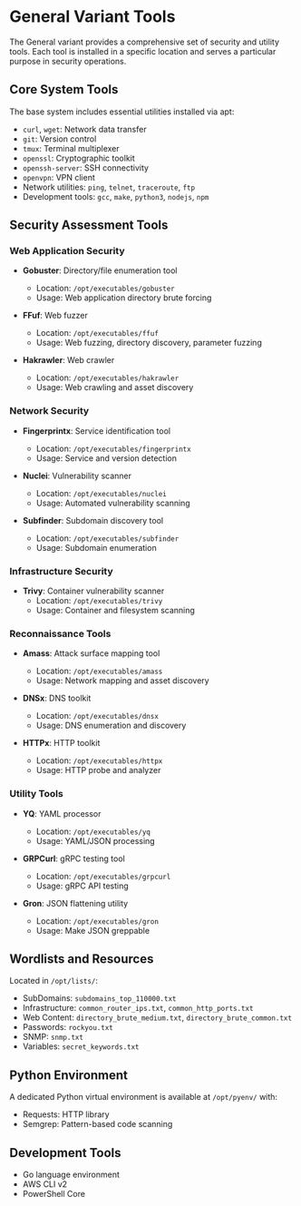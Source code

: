 # General Variant Tools

The General variant provides a comprehensive set of security and utility tools. Each tool is installed in a specific location and serves a particular purpose in security operations.

## Core System Tools

The base system includes essential utilities installed via apt:

- `curl`, `wget`: Network data transfer
- `git`: Version control
- `tmux`: Terminal multiplexer
- `openssl`: Cryptographic toolkit
- `openssh-server`: SSH connectivity
- `openvpn`: VPN client
- Network utilities: `ping`, `telnet`, `traceroute`, `ftp`
- Development tools: `gcc`, `make`, `python3`, `nodejs`, `npm`

## Security Assessment Tools

### Web Application Security

- **Gobuster**: Directory/file enumeration tool
  - Location: `/opt/executables/gobuster`
  - Usage: Web application directory brute forcing

- **FFuf**: Web fuzzer
  - Location: `/opt/executables/ffuf`
  - Usage: Web fuzzing, directory discovery, parameter fuzzing

- **Hakrawler**: Web crawler
  - Location: `/opt/executables/hakrawler`
  - Usage: Web crawling and asset discovery

### Network Security

- **Fingerprintx**: Service identification tool
  - Location: `/opt/executables/fingerprintx`
  - Usage: Service and version detection

- **Nuclei**: Vulnerability scanner
  - Location: `/opt/executables/nuclei`
  - Usage: Automated vulnerability scanning

- **Subfinder**: Subdomain discovery tool
  - Location: `/opt/executables/subfinder`
  - Usage: Subdomain enumeration

### Infrastructure Security

- **Trivy**: Container vulnerability scanner
  - Location: `/opt/executables/trivy`
  - Usage: Container and filesystem scanning

### Reconnaissance Tools

- **Amass**: Attack surface mapping tool
  - Location: `/opt/executables/amass`
  - Usage: Network mapping and asset discovery

- **DNSx**: DNS toolkit
  - Location: `/opt/executables/dnsx`
  - Usage: DNS enumeration and discovery

- **HTTPx**: HTTP toolkit
  - Location: `/opt/executables/httpx`
  - Usage: HTTP probe and analyzer

### Utility Tools

- **YQ**: YAML processor
  - Location: `/opt/executables/yq`
  - Usage: YAML/JSON processing

- **GRPCurl**: gRPC testing tool
  - Location: `/opt/executables/grpcurl`
  - Usage: gRPC API testing

- **Gron**: JSON flattening utility
  - Location: `/opt/executables/gron`
  - Usage: Make JSON greppable

## Wordlists and Resources

Located in `/opt/lists/`:

- SubDomains: `subdomains_top_110000.txt`
- Infrastructure: `common_router_ips.txt`, `common_http_ports.txt`
- Web Content: `directory_brute_medium.txt`, `directory_brute_common.txt`
- Passwords: `rockyou.txt`
- SNMP: `snmp.txt`
- Variables: `secret_keywords.txt`

## Python Environment

A dedicated Python virtual environment is available at `/opt/pyenv/` with:

- Requests: HTTP library
- Semgrep: Pattern-based code scanning

## Development Tools

- Go language environment
- AWS CLI v2
- PowerShell Core
